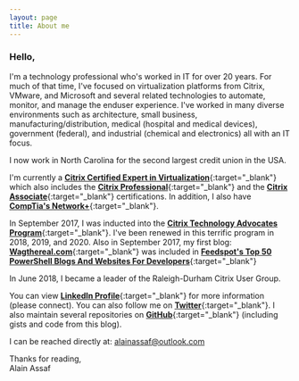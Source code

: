 ```yaml
---
layout: page
title: About me
---
```


### Hello,


I'm a technology professional who's worked in IT for over 20 years. For much of that time, I've focused on virtualization platforms from Citrix, VMware, and Microsoft and several related technologies to automate, monitor, and manage the enduser experience. I've worked in many diverse environments such as architecture, small business, manufacturing/distribution, medical (hospital and medical devices), government (federal), and industrial (chemical and electronics) all with an IT focus.

I now work in North Carolina for the second largest credit union in the USA.

I'm currently a [**Citrix Certified Expert in Virtualization**](https://www.youracclaim.com/badges/078f2551-8cd9-41c9-bba6-453b8400b18e){:target="_blank"} which also includes the [**Citrix Professional**](https://www.youracclaim.com/badges/52d95745-96c1-4c32-a1e6-98f901536433){:target="_blank"} and the [**Citrix Associate**](https://www.youracclaim.com/badges/f64c03e7-8371-4ac5-bf55-409f402d23ca){:target="_blank"} certifications. In addition, I also have [**CompTia's Network+**](https://www.youracclaim.com/badges/d8f50606-7cff-456a-ad30-7b2f95f883df){:target="_blank"}.

In September 2017, I was inducted into the [**Citrix Technology Advocates Program**](https://www.citrix.com/community/cta/){:target="_blank"}. I've been renewed in this terrific program in 2018, 2019, and 2020. Also in September 2017, my first blog: [**Wagthereal.com**](https://wagthereal.com){:target="_blank"} was included in [**Feedspot's Top 50 PowerShell Blogs And Websites For Developers**](http://blog.feedspot.com/powershell_blogs/){:target="_blank"} 

In June 2018, I became a leader of the Raleigh-Durham Citrix User Group.

You can view [**LinkedIn Profile**](http://www.linkedin.com/in/alainassaf){:target="_blank"} for more information (please connect). You can also follow me on [**Twitter**](http://www.twitter.com/alainassaf){:target="_blank"}. I also maintain several repositories on [**GitHub**](https://github.com/alainassaf){:target="_blank"} (including gists and code from this blog).


I can be reached directly at: <alainassaf@outlook.com>


Thanks for reading,  
Alain Assaf